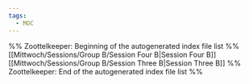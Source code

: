 ```yaml
---
tags:
  - MOC
---
```

%% Zoottelkeeper: Beginning of the autogenerated index file list  %%
 [[Mittwoch/Sessions/Group B/Session Four B|Session Four B]]
 [[Mittwoch/Sessions/Group B/Session Three B|Session Three B]]
%% Zoottelkeeper: End of the autogenerated index file list  %%
